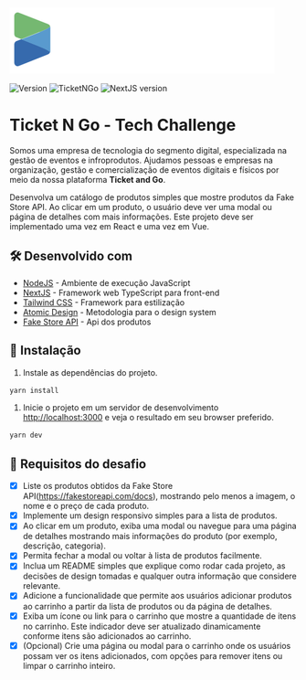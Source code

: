 ![TicketNGo](.github/logo-ticketandgo.svg)

![Version](https://img.shields.io/badge/1.0.0-beta?label=version)
![TicketNGo](https://img.shields.io/badge/powered_by-Ticket%20N%20Go-051d36)
![NextJS version](https://img.shields.io/badge/NextJS-14.1.4-black?style=flat-square&logo=next.js&logoColor=white)

# Ticket N Go - Tech Challenge

Somos uma empresa de tecnologia do segmento digital, especializada na gestão de eventos e infroprodutos. Ajudamos pessoas e empresas na organização, gestão e comercialização de eventos digitais e físicos por meio da nossa plataforma **Ticket and Go**.

Desenvolva um catálogo de produtos simples que mostre produtos da Fake Store API. Ao clicar em um produto, o usuário deve ver uma modal ou página de detalhes com mais informações. Este projeto deve ser implementado uma vez em React e uma vez em Vue.

## 🛠️ Desenvolvido com

*  [NodeJS](https://nodejs.org/en/docs/) - Ambiente de execução JavaScript
*  [NextJS](https://nextjs.org/docs) - Framework web TypeScript para front-end
*  [Tailwind CSS](https://tailwindcss.com/docs) - Framework para estilização
*  [Atomic Design](https://atomicdesign.bradfrost.com/) - Metodologia para o design system
*  [Fake Store API](https://fakestoreapi.com/docs) - Api dos produtos

## 🚀 Instalação

1. Instale as dependências do projeto.

```bash
yarn install
```

1. Inicie o projeto em um servidor de desenvolvimento [http://localhost:3000](http://localhost:3000) e veja o resultado em seu browser preferido.

```bash
yarn dev
```

## 🎯 Requisitos do desafio

- [x] Liste os produtos obtidos da Fake Store API(https://fakestoreapi.com/docs), mostrando pelo menos a imagem, o nome e o preço de cada produto.
- [x] Implemente um design responsivo simples para a lista de produtos.
- [x] Ao clicar em um produto, exiba uma modal ou navegue para uma página de detalhes mostrando mais informações do produto (por exemplo, descrição, categoria).
- [x] Permita fechar a modal ou voltar à lista de produtos facilmente.
- [x] Inclua um README simples que explique como rodar cada projeto, as decisões de design tomadas e qualquer outra informação que considere relevante.
- [x] Adicione a funcionalidade que permite aos usuários adicionar produtos ao carrinho a partir da lista de produtos ou da página de detalhes.
- [x] Exiba um ícone ou link para o carrinho que mostre a quantidade de itens no carrinho. Este indicador deve ser atualizado dinamicamente conforme itens são adicionados ao carrinho.
- [x] (Opcional) Crie uma página ou modal para o carrinho onde os usuários possam ver os itens adicionados, com opções para remover itens ou limpar o carrinho inteiro.
